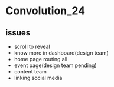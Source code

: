 # Convolution_24

## issues
- scroll to reveal
- know more in dashboard(design team)
- home page routing all 
- event page(design team pending)
- content team
- linking social media






